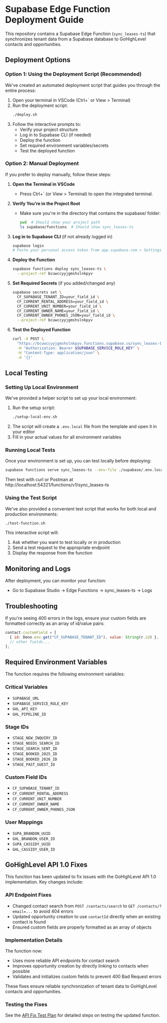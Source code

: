 # Supabase Edge Function Deployment Guide

This repository contains a Supabase Edge Function (`sync_leases-ts`) that synchronizes tenant data from a Supabase database to GoHighLevel contacts and opportunities.

## Deployment Options

### Option 1: Using the Deployment Script (Recommended)

We've created an automated deployment script that guides you through the entire process:

1. Open your terminal in VSCode (Ctrl+` or View > Terminal)
2. Run the deployment script:
   ```bash
   ./deploy.sh
   ```
3. Follow the interactive prompts to:
   - Verify your project structure
   - Log in to Supabase CLI (if needed)
   - Deploy the function
   - Set required environment variables/secrets
   - Test the deployed function

### Option 2: Manual Deployment

If you prefer to deploy manually, follow these steps:

1. **Open the Terminal in VSCode**
   - Press Ctrl+` (or View > Terminal) to open the integrated terminal.

2. **Verify You're in the Project Root**
   - Make sure you're in the directory that contains the supabase/ folder:
     ```bash
     pwd  # Should show your project path
     ls supabase/functions  # Should show sync_leases-ts
     ```

3. **Log in to Supabase CLI** (if not already logged in)
   ```bash
   supabase login
   # Paste your personal access token from app.supabase.com > Settings > Access Tokens
   ```

4. **Deploy the Function**
   ```bash
   supabase functions deploy sync_leases-ts \
     --project-ref bcuwccyyjgmshslnkpyv
   ```

5. **Set Required Secrets** (if you added/changed any)
   ```bash
   supabase secrets set \
     CF_SUPABASE_TENANT_ID=your_field_id \
     CF_CURRENT_RENTAL_ADDRESS=your_field_id \
     CF_CURRENT_UNIT_NUMBER=your_field_id \
     CF_CURRENT_OWNER_NAME=your_field_id \
     CF_CURRENT_OWNER_PHONES_JSON=your_field_id \
     --project-ref bcuwccyyjgmshslnkpyv
   ```

6. **Test the Deployed Function**
   ```bash
   curl -X POST \
     "https://bcuwccyyjgmshslnkpyv.functions.supabase.co/sync_leases-ts" \
     -H "Authorization: Bearer $SUPABASE_SERVICE_ROLE_KEY" \
     -H "Content-Type: application/json" \
     -d '{}'
   ```

## Local Testing

### Setting Up Local Environment

We've provided a helper script to set up your local environment:

1. Run the setup script:
   ```bash
   ./setup-local-env.sh
   ```
2. The script will create a `.env.local` file from the template and open it in your editor
3. Fill in your actual values for all environment variables

### Running Local Tests

Once your environment is set up, you can test locally before deploying:

```bash
supabase functions serve sync_leases-ts --env-file ./supabase/.env.local
```

Then test with curl or Postman at http://localhost:54321/functions/v1/sync_leases-ts

### Using the Test Script

We've also provided a convenient test script that works for both local and production environments:

```bash
./test-function.sh
```

This interactive script will:
1. Ask whether you want to test locally or in production
2. Send a test request to the appropriate endpoint
3. Display the response from the function

## Monitoring and Logs

After deployment, you can monitor your function:
- Go to Supabase Studio → Edge Functions → sync_leases-ts → Logs

## Troubleshooting

If you're seeing 400 errors in the logs, ensure your custom fields are formatted correctly as an array of id/value pairs:

```javascript
contact.customField = [
  { id: Deno.env.get("CF_SUPABASE_TENANT_ID"), value: String(r.id) },
  // other fields...
];
```

## Required Environment Variables

The function requires the following environment variables:

### Critical Variables
- `SUPABASE_URL`
- `SUPABASE_SERVICE_ROLE_KEY`
- `GHL_API_KEY`
- `GHL_PIPELINE_ID`

### Stage IDs
- `STAGE_NEW_INQUIRY_ID`
- `STAGE_NEEDS_SEARCH_ID`
- `STAGE_SEARCH_SENT_ID`
- `STAGE_BOOKED_2025_ID`
- `STAGE_BOOKED_2026_ID`
- `STAGE_PAST_GUEST_ID`

### Custom Field IDs
- `CF_SUPABASE_TENANT_ID`
- `CF_CURRENT_RENTAL_ADDRESS`
- `CF_CURRENT_UNIT_NUMBER`
- `CF_CURRENT_OWNER_NAME`
- `CF_CURRENT_OWNER_PHONES_JSON`

### User Mappings
- `SUPA_BRANDON_UUID`
- `GHL_BRANDON_USER_ID`
- `SUPA_CASSIDY_UUID`
- `GHL_CASSIDY_USER_ID`

## GoHighLevel API 1.0 Fixes

This function has been updated to fix issues with the GoHighLevel API 1.0 implementation. Key changes include:

### API Endpoint Fixes
- Changed contact search from `POST /contacts/search` to `GET /contacts/?email=...` to avoid 404 errors
- Updated opportunity creation to use `contactId` directly when an existing contact is found
- Ensured custom fields are properly formatted as an array of objects

### Implementation Details

The function now:
- Uses more reliable API endpoints for contact search
- Improves opportunity creation by directly linking to contacts when possible
- Validates and initializes custom fields to prevent 400 Bad Request errors

These fixes ensure reliable synchronization of tenant data to GoHighLevel contacts and opportunities.

### Testing the Fixes

See the [API Fix Test Plan](./API_FIX_TEST_PLAN.md) for detailed steps on testing the updated function.
